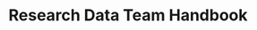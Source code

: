 ---
layout: home
title: Research Data Team Handbook
permalink: /
widgets:
 - type: cards
   featured: false
   title: 
   lead: 
   cards:
     - title: Repository User Guide
       link: /repository-guide/
       imageurl: "/assets/img/placeholders/rdl-handbook-01.jpg"
       imagealt: "Interior view of a library"
       content: ""
     - title: Policies and Processes
       link: /policies-processes/
       imageurl: "/assets/img/placeholders/rdl-handbook-02.jpg"
       imagealt: "Jigsaw pieces"
       content: ""
     - title: Data Management
       link: /data-management/
       imageurl: "/assets/img/placeholders/rdl-handbook-04.jpg"
       imagealt: "Network graph visualisation"
       content: ""
---